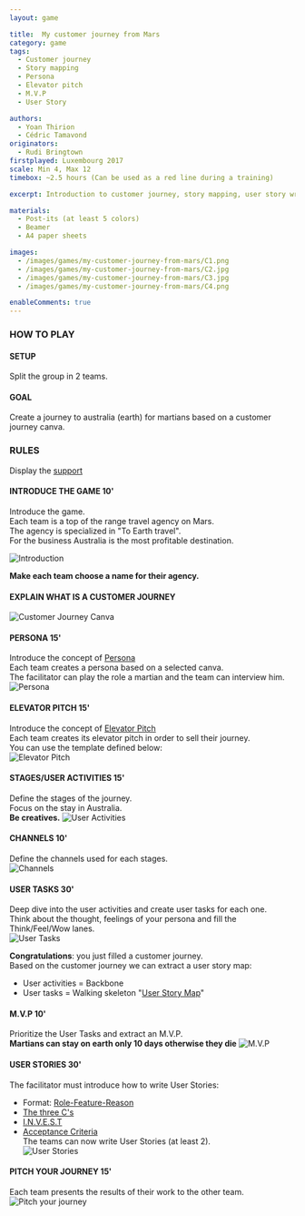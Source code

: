 ```yaml
---
layout: game

title:  My customer journey from Mars
category: game
tags:
  - Customer journey
  - Story mapping
  - Persona
  - Elevator pitch
  - M.V.P
  - User Story

authors: 
  - Yoan Thirion
  - Cédric Tamavond
originators: 
  - Rudi Bringtown
firstplayed: Luxembourg 2017
scale: Min 4, Max 12
timebox: ~2.5 hours (Can be used as a red line during a training)

excerpt: Introduction to customer journey, story mapping, user story writing... 

materials:
  - Post-its (at least 5 colors)
  - Beamer
  - A4 paper sheets

images:
  - /images/games/my-customer-journey-from-mars/C1.png
  - /images/games/my-customer-journey-from-mars/C2.jpg
  - /images/games/my-customer-journey-from-mars/C3.jpg
  - /images/games/my-customer-journey-from-mars/C4.png

enableComments: true
---
```


### HOW TO PLAY
#### SETUP
Split the group in 2 teams.

#### GOAL
Create a journey to australia (earth) for martians based on a customer journey canva.

### RULES
Display the [support]({{site.url}}/files/my-customer-journey-from-mars/my-customer-journey-from-mars.pptx "My customer journey from Mars")

#### INTRODUCE THE GAME 10'
Introduce the game. <br/>
Each team is a top of the range travel agency on Mars.<br/>
The agency is specialized in "To Earth travel".<br/>
For the business Australia is the most profitable destination.<br/>


![Introduction]({{site.url}}/images/games/my-customer-journey-from-mars/01.png "Introduction")

**Make each team choose a name for their agency.**

#### EXPLAIN WHAT IS A CUSTOMER JOURNEY
![Customer Journey Canva]({{site.url}}/images/games/my-customer-journey-from-mars/03.png "Customer Journey Canva")

#### PERSONA 15'
Introduce the concept of [Persona](https://en.wikipedia.org/wiki/Persona_(user_experience) "Persona") <br/>
Each team creates a persona based on a selected canva.<br/>
The facilitator can play the role a martian and the team can interview him.<br/>
![Persona]({{site.url}}/images/games/my-customer-journey-from-mars/04.png "Persona")

#### ELEVATOR PITCH 15'
Introduce the concept of [Elevator Pitch](https://en.wikipedia.org/wiki/Elevator_pitch "Elevator Pitch") <br/>
Each team creates its elevator pitch in order to sell their journey.<br/>
You can use the template defined below:<br/>
![Elevator Pitch]({{site.url}}/images/games/my-customer-journey-from-mars/05.png "Elevator Pitch")

#### STAGES/USER ACTIVITIES 15'
Define the stages of the journey. <br/>
Focus on the stay in Australia.<br/>
**Be creatives.**
![User Activities]({{site.url}}/images/games/my-customer-journey-from-mars/06.png "User Activities")

#### CHANNELS 10'
Define the channels used for each stages.<br/>
![Channels]({{site.url}}/images/games/my-customer-journey-from-mars/07.png "Channels")

#### USER TASKS 30'
Deep dive into the user activities and create user tasks for each one. <br/>
Think about the thought, feelings of your persona and fill the Think/Feel/Wow lanes.<br/>
![User Tasks]({{site.url}}/images/games/my-customer-journey-from-mars/08.png "User Tasks")

**Congratulations**: you just filled a customer journey.<br/>
Based on the customer journey we can extract a user story map:
- User activities = Backbone
- User tasks = Walking skeleton
"[User Story Map](https://www.scrumalliance.org/community/articles/2013/august/creating-an-agile-roadmap-using-story-mapping "User Story Map")"

#### M.V.P 10'
Prioritize the User Tasks and extract an M.V.P.<br/>
**Martians can stay on earth only 10 days otherwise they die**
![M.V.P]({{site.url}}/images/games/my-customer-journey-from-mars/09.png "M.V.P")

#### USER STORIES 30'
The facilitator must introduce how to write User Stories:<br/>
- Format: [Role-Feature-Reason](https://www.agilealliance.org/glossary/role-feature/ "Role-Feature-Reason")
- [The three C's](https://www.agilealliance.org/glossary/three-cs/ "The three C's")
- [I.N.V.E.S.T](https://en.wikipedia.org/wiki/INVEST_(mnemonic) "I.N.V.E.S.T")
- [Acceptance Criteria](http://www.boost.co.nz/blog/2010/09/acceptance-criteria "Acceptance Criteria")<br/>
The teams can now write User Stories (at least 2).<br/>
![User Stories]({{site.url}}/images/games/my-customer-journey-from-mars/10.png "User Stories")

#### PITCH YOUR JOURNEY 15'
Each team presents the results of their work to the other team.
![Pitch your journey]({{site.url}}/images/games/my-customer-journey-from-mars/11.png "Picth your journey")
